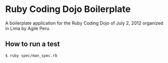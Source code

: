 Ruby Coding Dojo Boilerplate
===

A boilerplate application for the Ruby Coding Dojo of July 2, 2012 organized in Lima by Agile Peru.

How to run a test
---

`$ ruby spec/man_spec.rb`

